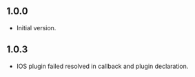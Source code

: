 ## 1.0.0

- Initial version.

## 1.0.3

- IOS plugin failed resolved in callback and plugin declaration.
